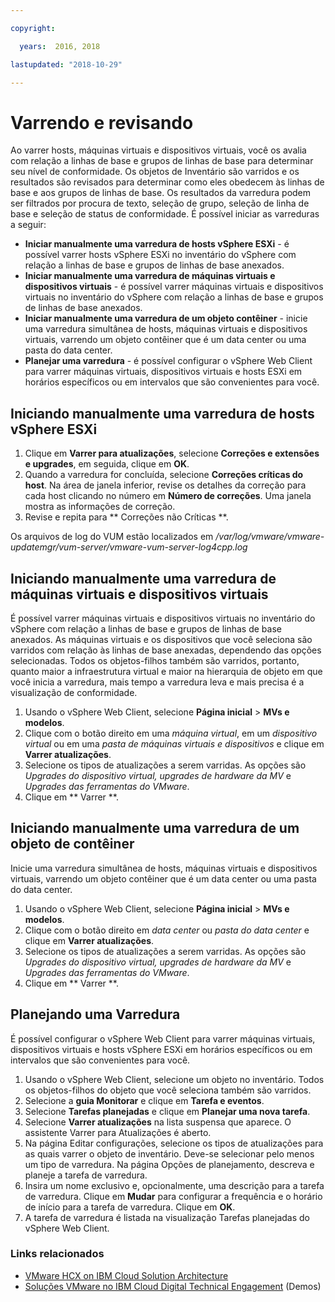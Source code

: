 ```yaml
---

copyright:

  years:  2016, 2018

lastupdated: "2018-10-29"

---
```


# Varrendo e revisando

Ao varrer hosts, máquinas virtuais e dispositivos virtuais, você os avalia com relação a linhas de base e grupos de linhas de base para determinar seu nível de conformidade. Os objetos de Inventário são varridos e os resultados são revisados para determinar como eles obedecem às linhas de base e aos grupos de linhas de base. Os resultados da varredura podem ser filtrados por procura de texto, seleção de grupo, seleção de linha de base e seleção de status de conformidade. É possível iniciar as varreduras a seguir:
*	**Iniciar manualmente uma varredura de hosts vSphere ESXi** - é possível varrer hosts vSphere ESXi no inventário do vSphere com relação a linhas de base e grupos de linhas de base anexados.
*	**Iniciar manualmente uma varredura de máquinas virtuais e dispositivos virtuais** - é possível varrer máquinas virtuais e dispositivos virtuais no inventário do vSphere com relação a linhas de base e grupos de linhas de base anexados.
*	**Iniciar manualmente uma varredura de um objeto contêiner** - inicie uma varredura simultânea de hosts, máquinas virtuais e dispositivos virtuais, varrendo um objeto contêiner que é um data center ou uma pasta do data center.
*	**Planejar uma varredura** - é possível configurar o vSphere Web Client para varrer máquinas virtuais, dispositivos virtuais e hosts ESXi em horários específicos ou em intervalos que são convenientes para você.

## Iniciando manualmente uma varredura de hosts vSphere ESXi

1. Clique em **Varrer para atualizações**, selecione **Correções e extensões e upgrades**, em seguida, clique em **OK**.
2. Quando a varredura for concluída, selecione **Correções críticas do host**. Na área de janela inferior, revise os detalhes da correção para cada host clicando no número em **Número de correções**. Uma janela mostra as informações de correção.
3. Revise e repita para  ** Correções não Críticas **.

  Os arquivos de log do VUM estão localizados em _/var/log/vmware/vmware-updatemgr/vum-server/vmware-vum-server-log4cpp.log_

## Iniciando manualmente uma varredura de máquinas virtuais e dispositivos virtuais

É possível varrer máquinas virtuais e dispositivos virtuais no inventário do vSphere com relação a linhas de base e grupos de linhas de base anexados. As máquinas virtuais e os dispositivos que você seleciona são varridos com relação às linhas de base anexadas, dependendo das opções selecionadas. Todos os objetos-filhos também são varridos, portanto, quanto maior a infraestrutura virtual e maior na hierarquia de objeto em que você inicia a varredura, mais tempo a varredura leva e mais precisa é a visualização de conformidade.

1.	Usando o vSphere Web Client, selecione **Página inicial** > **MVs e modelos**.
2.	Clique com o botão direito em uma _máquina virtual_, em um _dispositivo virtual_ ou em uma _pasta de máquinas virtuais e dispositivos_ e clique em **Varrer atualizações**.
3.	Selecione os tipos de atualizações a serem varridas. As opções são _Upgrades do dispositivo virtual, upgrades de hardware da MV_ e _Upgrades das ferramentas do VMware_.
4.	Clique em  ** Varrer **.

##	Iniciando manualmente uma varredura de um objeto de contêiner

Inicie uma varredura simultânea de hosts, máquinas virtuais e dispositivos virtuais, varrendo um objeto contêiner que é um data center ou uma pasta do data center.
1.	Usando o vSphere Web Client, selecione **Página inicial** > **MVs e modelos**.
2.	Clique com o botão direito em _data center_ ou _pasta do data center_ e clique em **Varrer atualizações**.
3.	Selecione os tipos de atualizações a serem varridas. As opções são _Upgrades do dispositivo virtual, upgrades de hardware da MV_ e _Upgrades das ferramentas do VMware_.
4.	Clique em  ** Varrer **.

##	Planejando uma Varredura

É possível configurar o vSphere Web Client para varrer máquinas virtuais, dispositivos virtuais e hosts vSphere ESXi em horários específicos ou em intervalos que são convenientes para você.

1.	Usando o vSphere Web Client, selecione um objeto no inventário. Todos os objetos-filhos do objeto que você seleciona também são varridos.
2.	Selecione a **guia Monitorar** e clique em **Tarefa e eventos**.
3.	Selecione **Tarefas planejadas** e clique em **Planejar uma nova tarefa**.
4.	Selecione **Varrer atualizações** na lista suspensa que aparece. O assistente Varrer para Atualizações é aberto.
5.	Na página Editar configurações, selecione os tipos de atualizações para as quais varrer o objeto de inventário. Deve-se selecionar pelo menos um tipo de varredura. Na página Opções de planejamento, descreva e planeje a tarefa de varredura.
6.	Insira um nome exclusivo e, opcionalmente, uma descrição para a tarefa de varredura. Clique em **Mudar** para configurar a frequência e o horário de início para a tarefa de varredura. Clique em **OK**.
7.	A tarefa de varredura é listada na visualização Tarefas planejadas do vSphere Web Client.

### Links relacionados

* [VMware HCX on IBM Cloud Solution Architecture](https://www.ibm.com/cloud/garage/files/HCX_Architecture_Design.pdf)
* [Soluções VMware no IBM Cloud Digital Technical Engagement](https://ibm-dte.mybluemix.net/ibm-vmware) (Demos)
